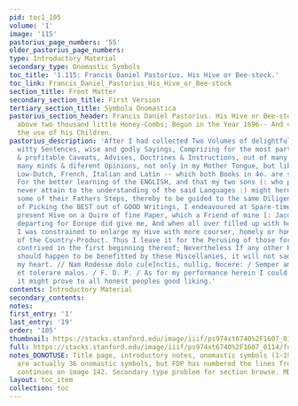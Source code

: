 ```yaml
---
pid: toc1_105
volume: '1'
image: '115'
pastorius_page_numbers: '55'
older_pastorius_page_numbers: 
type: Introductory Material
secondary_type: Onomastic Symbols
toc_title: '1.115: Francis Daniel Pastorius. His Hive or Bee-stock.'
toc_link: Francis_Daniel_Pastorius_His_Hive_or_Bee-stock
section_title: Front Matter
secondary_section_title: First Version
tertiary_section_title: Symbola Onomastica
pastorius_section_header: Francis Daniel Pastorius. His Hive or Bee-stock. Containing
  above two thousand little Honey-Combs; Begun in the Year 1696-- And continued for
  the use of his Children.
pastorius_description: 'After I had collected Two Volumes of delightful Proverbs,
  witty Sentences, wise and godly Sayings, Comprizing for the most part necessary
  & profitable Caveats, Advises, Doctrines & Instructions, out of many Authors of
  many minds & diferent Opinions, not only in my Mother Tongue, but likewise in the
  Low-Dutch, French, Italian and Latin -- which both Books in 4o. are still with me.
  For the better learning of the ENGLISH, and that my two sons (: who probably will
  never attain to the understanding of the said Languages :) might hereafter have
  some of their Fathers Steps, thereby to be guided to the same Diligence & Asiduity
  of Picking the BEST out of GOOD Writings, I endeavoured at Spare-times to make this
  present Hive on a Quire of fine Paper, which a Friend of mine [: Jacob Tellner :]
  departing for Eorope did give me, And when all over filled up with honey-combs,
  I was constrained to enlarge my Hive with more courser, homely or home-spun Stuff
  of the Country-Product. Thus I leave it for the Perusing of those for whom it was
  contrived in the first beginning thereof; Nevertheless If any other besides them
  should happen to be benefitted by these Miscellanies, it will not sad, but glad
  my heart. // Nam Rodesse dolo cu[e]nctis, nullig, Nocere: / Semper amare bonos,
  et tolerare malos. / F. D. P. / As for my performance herein I could heartily wish
  it might prove to all honest peoples good liking.'
contents: Introductory Material
secondary_contents: 
notes: 
first_entry: '1'
last_entry: '19'
order: '105'
thumbnail: https://stacks.stanford.edu/image/iiif/ps974xt6740%2F1607_0114/full/100,/0/default.jpg
full: https://stacks.stanford.edu/image/iiif/ps974xt6740%2F1607_0114/full/full/0/default.jpg
notes_DONOTUSE: Title page, introductory notes, onomastic symbols (1-19), etc.; there
  are actually 36 onomastic symbols, but FDP has numbered the lines from 1 to 19;
  continues on image 142. Secondary type problem for section browse. MDL has "55 first"
layout: toc_item
collection: toc
---
```

